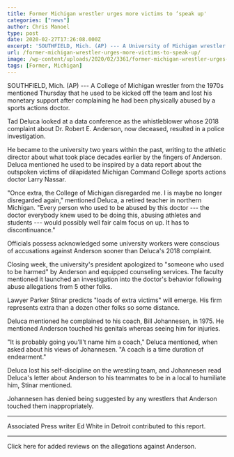 ```yaml
---
title: Former Michigan wrestler urges more victims to ‘speak up'
categories: ["news"]
author: Chris Manoel
type: post
date: 2020-02-27T17:26:08.000Z
excerpt: 'SOUTHFIELD, Mich. (AP) --- A University of Michigan wrestler from the 1970s said Thursday that he was kicked off the team and lost his financial aid after complaining he had been physically abused by a sports doctor.Tad Deluca appeared at a news conference as the whistleblower whose 2018 complaint about Dr. Robert E. Anderson, now&hellip;'
url: /former-michigan-wrestler-urges-more-victims-to-speak-up/
image: /wp-content/uploads/2020/02/3361/former-michigan-wrestler-urges-more-victims-to-speak-up.jpg
tags: [Former, Michigan]
---
```


SOUTHFIELD, Mich. (AP) --- A College of Michigan wrestler from the 1970s mentioned Thursday that he used to be kicked off the team and lost his monetary support after complaining he had been physically abused by a sports actions doctor.

Tad Deluca looked at a data conference as the whistleblower whose 2018 complaint about Dr. Robert E. Anderson, now deceased, resulted in a police investigation.

He became to the university two years within the past, writing to the athletic director about what took place decades earlier by the fingers of Anderson. Deluca mentioned he used to be inspired by a data report about the outspoken victims of dilapidated Michigan Command College sports actions doctor Larry Nassar.

"Once extra, the College of Michigan disregarded me. I is maybe no longer disregarded again," mentioned Deluca, a retired teacher in northern Michigan. "Every person who used to be abused by this doctor --- the doctor everybody knew used to be doing this, abusing athletes and students --- would possibly well fair calm focus on up. It has to discontinuance."

Officials possess acknowledged some university workers were conscious of accusations against Anderson sooner than Deluca's 2018 complaint.

Closing week, the university's president apologized to "someone who used to be harmed" by Anderson and equipped counseling services. The faculty mentioned it launched an investigation into the doctor's behavior following abuse allegations from 5 other folks.

Lawyer Parker Stinar predicts "loads of extra victims" will emerge. His firm represents extra than a dozen other folks so some distance.

Deluca mentioned he complained to his coach, Bill Johannesen, in 1975. He mentioned Anderson touched his genitals whereas seeing him for injuries.

"It is probably going you’ll't name him a coach," Deluca mentioned, when asked about his views of Johannesen. "A coach is a time duration of endearment."

Deluca lost his self-discipline on the wrestling team, and Johannesen read Deluca's letter about Anderson to his teammates to be in a local to humiliate him, Stinar mentioned.

Johannesen has denied being suggested by any wrestlers that Anderson touched them inappropriately.

* * *

Associated Press writer Ed White in Detroit contributed to this report.

* * *

Click here for added reviews on the allegations against Anderson.
